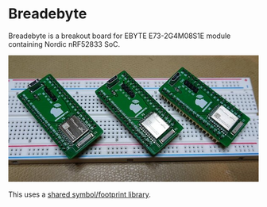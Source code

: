 Breadebyte
==========

Breadebyte is a breakout board for EBYTE E73-2G4M08S1E module containing
Nordic nRF52833 SoC.

[![V1 boards](boards_v1.thumb.jpeg)](boards_v1.jpeg)

This uses a [shared symbol/footprint
library](https://github.com/spbnick/kicad-lib).

